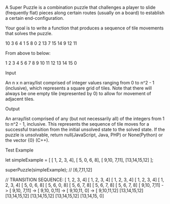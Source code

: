 A Super Puzzle is a combination puzzle that challenges a player to slide (frequently flat) pieces along certain routes (usually on a board) to establish a certain end-configuration.

Your goal is to write a function that produces a sequence of tile movements that solves the puzzle.

10
3
6
4
1
5
8
0
2
13
7
15
14
9
12
11

From above to below:

1
2
3
4
5
6
7
8
9
10
11
12
13
14
15
0

Input

An n x n array/list comprised of integer values ranging from 0 to n^2 - 1 (inclusive), which represents a square grid of tiles. Note that there will always be one empty tile (represented by 0) to allow for movement of adjacent tiles.

Output

An array/list comprised of any (but not necessarily all) of the integers from 1 to n^2 - 1, inclusive. This represents the sequence of tile moves for a successful transition from the initial unsolved state to the solved state. If the puzzle is unsolvable, return null(JavaScript, Java, PHP) or None(Python) or the vector {0} (C++).

Test Example

let simpleExample = [
[ 1, 2, 3, 4],
[ 5, 0, 6, 8],
[ 9,10, 7,11],
[13,14,15,12]
];

superPuzzle(simpleExample); // [6,7,11,12]

// TRANSITION SEQUENCE:
[ 1, 2, 3, 4] [ 1, 2, 3, 4] [ 1, 2, 3, 4] [ 1, 2, 3, 4] [ 1, 2, 3, 4]
[ 5, 0, 6, 8] [ 5, 6, 0, 8] [ 5, 6, 7, 8] [ 5, 6, 7, 8] [ 5, 6, 7, 8]
[ 9,10, 7,11] -> [ 9,10, 7,11] -> [ 9,10, 0,11] -> [ 9,10,11, 0] -> [ 9,10,11,12]
[13,14,15,12] [13,14,15,12] [13,14,15,12] [13,14,15,12] [13,14,15, 0]
